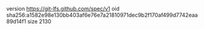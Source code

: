 version https://git-lfs.github.com/spec/v1
oid sha256:a1582e98e130bb403af6e76e7a21810971dec9b2f170af499d7742eaa89d14f1
size 2130

